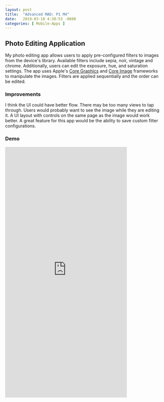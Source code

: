 ```yaml
---
layout: post
title:  "Advanced MAD: P1 M4"
date:   2019-03-18 4:38:53 -0600
categories: [ Mobile-Apps ]
---
```


## Photo Editing Application

My photo editing app allows users to apply pre-configured filters to images from the device's library. Available filters include sepia, noir, vintage and chrome. Additionally, users can edit the exposure, hue, and saturation settings. The app uses Apple's [Core Graphics](https://developer.apple.com/documentation/coregraphics) and [Core Image](https://developer.apple.com/documentation/coreimage) frameworks to manipulate the images. Filters are applied sequentially and the order can be edited.


### Improvements

I think the UI could have better flow. There may be too many views to tap through. Users would probably want to see the image while they are editing it. A UI layout with controls on the same page as the image would work better. A great feature for this app would be the ability to save custom filter configurations.


### Demo

<iframe src="https://player.vimeo.com/video/325103074?loop=1" width="394" height="813" frameborder="0" webkitallowfullscreen mozallowfullscreen allowfullscreen></iframe>